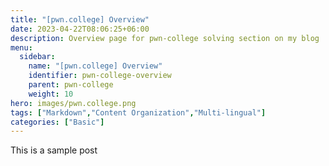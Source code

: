 ```yaml
---
title: "[pwn.college] Overview"
date: 2023-04-22T08:06:25+06:00
description: Overview page for pwn-college solving section on my blog
menu:
  sidebar:
    name: "[pwn.college] Overview"
    identifier: pwn-college-overview
    parent: pwn-college
    weight: 10
hero: images/pwn.college.png
tags: ["Markdown","Content Organization","Multi-lingual"]
categories: ["Basic"]
---
```


This is a sample post
